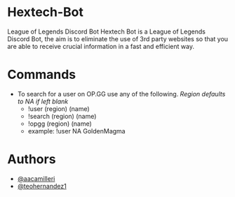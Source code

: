 

# Hextech-Bot
League of Legends Discord Bot
Hextech Bot is a League of Legends Discord Bot, the aim is to eliminate the use of 3rd party websites so that you are able to receive crucial information in a fast and efficient way.

# Commands
* To search for a user on OP.GG use any of the following. *Region defaults to NA if left blank*
  * !user (region) (name)
  * !search (region) (name)
  * !opgg (region) (name)
  * example: !user NA GoldenMagma


# Authors
* [@aacamilleri](https://github.com/aacamilleri)
* [@teohernandez1](https://github.com/teohernandez1)
